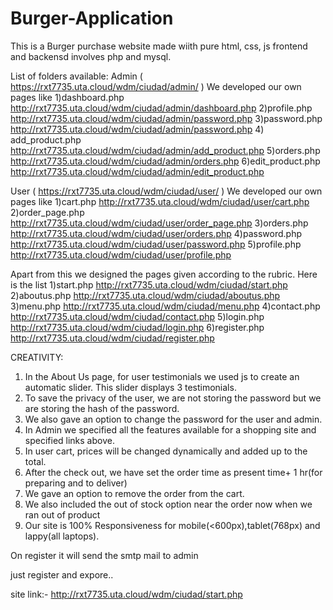 # Burger-Application
This is a Burger purchase website made wiith  pure html, css, js frontend and backensd involves php and mysql.

List of folders available:
Admin ( https://rxt7735.uta.cloud/wdm/ciudad/admin/ )
We developed our own pages like
1)dashboard.php http://rxt7735.uta.cloud/wdm/ciudad/admin/dashboard.php
2)profile.php  http://rxt7735.uta.cloud/wdm/ciudad/admin/password.php
3)password.php http://rxt7735.uta.cloud/wdm/ciudad/admin/password.php
4) add_product.php http://rxt7735.uta.cloud/wdm/ciudad/admin/add_product.php
5)orders.php http://rxt7735.uta.cloud/wdm/ciudad/admin/orders.php
6)edit_product.php http://rxt7735.uta.cloud/wdm/ciudad/admin/edit_product.php
 
User ( https://rxt7735.uta.cloud/wdm/ciudad/user/ )
We developed our own pages like
1)cart.php http://rxt7735.uta.cloud/wdm/ciudad/user/cart.php
2)order_page.php http://rxt7735.uta.cloud/wdm/ciudad/user/order_page.php
3)orders.php http://rxt7735.uta.cloud/wdm/ciudad/user/orders.php
4)password.php http://rxt7735.uta.cloud/wdm/ciudad/user/password.php
5)profile.php  http://rxt7735.uta.cloud/wdm/ciudad/user/profile.php
                          	
Apart from this we designed the pages given according to the rubric. Here is the list
1)start.php http://rxt7735.uta.cloud/wdm/ciudad/start.php
2)aboutus.php http://rxt7735.uta.cloud/wdm/ciudad/aboutus.php
3)menu.php http://rxt7735.uta.cloud/wdm/ciudad/menu.php
4)contact.php http://rxt7735.uta.cloud/wdm/ciudad/contact.php
5)login.php http://rxt7735.uta.cloud/wdm/ciudad/login.php
6)register.php http://rxt7735.uta.cloud/wdm/ciudad/register.php

CREATIVITY:
1)	In the About Us page, for user testimonials we used js to create an automatic slider. This slider displays 3 testimonials.
2)	To save the privacy of the user, we are not storing the password but we are storing the hash of the password.
3)	We also gave an option to change the password for the user and admin.
4)	In Admin we specified all the features available for a shopping site and specified links above.
5)	In user cart, prices will be changed dynamically and added up to the total.
6)	After the check out, we have set the order time as present time+ 1 hr(for preparing and to deliver)
7)	We gave an option to remove the order from the cart.
8)	We also included the out of stock option near the order now when we ran out of product
9)	Our site is 100% Responsiveness for mobile(<600px),tablet(768px) and lappy(all laptops).


On register it will send the smtp mail to admin

just register and expore..

site link:- http://rxt7735.uta.cloud/wdm/ciudad/start.php
